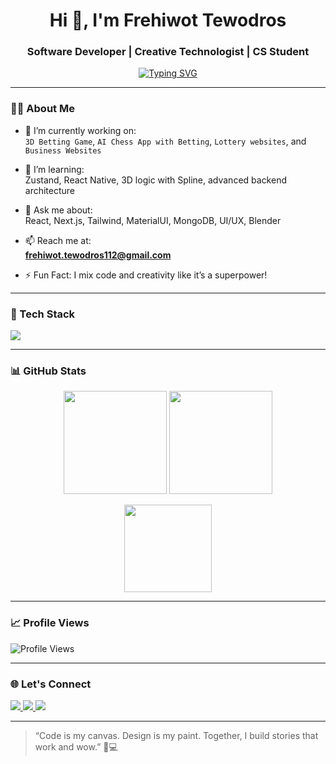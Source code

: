 <!-- Profile Header -->
<h1 align="center">Hi 👋, I'm Frehiwot Tewodros</h1>
<h3 align="center">Software Developer | Creative Technologist | CS Student</h3>

<!-- Typing effect -->
<p align="center">
  <a href="https://github.com/frehiwot-tewodros">
    <img src="https://readme-typing-svg.herokuapp.com?font=Fira+Code&size=22&pause=1000&color=7F4BBF&center=true&vCenter=true&width=435&lines=CS+Student+%7C+Software+Developer;Full-Stack+Web+%26+Mobile+Developer;UI%2FUX+Designer+%7C+3D+Creator;Lifelong+Learner+%7C+Tech+Enthusiast" alt="Typing SVG" />
  </a>
</p>

---

### 👨‍💻 About Me

- 🔭 I’m currently working on:  
  `3D Betting Game`, `AI Chess App with Betting`, `Lottery websites`, and `Business Websites`

- 🌱 I’m learning:  
  Zustand, React Native, 3D logic with Spline, advanced backend architecture

- 💬 Ask me about:  
  React, Next.js, Tailwind, MaterialUI, MongoDB, UI/UX, Blender

- 📫 Reach me at:  
  **frehiwot.tewodros112@gmail.com**

- ⚡ Fun Fact: I mix code and creativity like it’s a superpower!

---

### 🧰 Tech Stack

<p align="left">
  <img src="https://skillicons.dev/icons?i=js,ts,react,nextjs,flutter,tailwind,figma,mongodb,nodejs,cpp,django,blender&theme=dark" />
</p>

---

### 📊 GitHub Stats

<p align="center">
  <img src="https://github-readme-stats.vercel.app/api?username=Frehiwot702&show_icons=true&theme=tokyonight" height="165" />
  <img src="https://github-readme-streak-stats.herokuapp.com/?user=Frehiwot702&theme=tokyonight" height="165" />
</p>

<p align="center">
  <img src="https://github-readme-stats.vercel.app/api/top-langs/?username=Frehiwot702&layout=compact&theme=tokyonight" height="140" />
</p>

---

### 📈 Profile Views

<p align="left">
  <img src="https://komarev.com/ghpvc/?username=frehiwot-tewodros&label=Profile+Views&color=blueviolet&style=flat" alt="Profile Views" />
</p>

---

### 🌐 Let's Connect

<p align="left">
  <a href="https://linkedin.com/in/frehiwot-tewodros-06503924b" target="_blank">
    <img src="https://img.shields.io/badge/LinkedIn-Connect-blue?style=for-the-badge&logo=linkedin" />
  </a>
  <a href="mailto:frehiwot.tewodros112@gmail.com">
    <img src="https://img.shields.io/badge/Email-Send-blueviolet?style=for-the-badge&logo=gmail" />
  </a>
  <a href="https://codequestfre.vercel.app/">
    <img src="https://img.shields.io/badge/Portfolio-Visit-orange?style=for-the-badge&logo=vercel" />
  </a>
</p>

---

> “Code is my canvas. Design is my paint. Together, I build stories that work and wow.” 🎨💻

